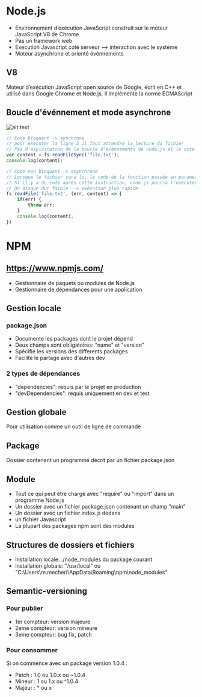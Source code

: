 # Node.js
* Environnement d’exécution JavaScript construit sur le moteur JavaScript V8 de Chrome
* Pas un framework web
* Execution Javascript coté serveur --> interaction avec le système
* Moteur asynchrone et orienté événnements

## V8
Moteur d’exécution JavaScript open source de Google, écrit en C++ et utilisé dans Google Chrome et Node.js. Il implémente la norme ECMAScript

## Boucle d'événnement et mode asynchrone
![alt text](https://github.com/mecheri/formation-angular/blob/master/Images/event-loop.jpg)

```javascript
// Code bloquant -> synchrone
// pour executer la ligne 2 il faut attendre la lecture du fichier
// Pas d'exploitation de la boucle d'événnements de node.js et le coté async
var content = fs.readFileSync('file.txt');
console.log(content);
```

```javascript
// Code non bloquant -> asynchrone
// Lorsque le fichier sera lu, le code de la fonction passée en parametre sera exécuté
// Si il y a du code apres cette instruction, node.js pourra l'executer en attendant d'avoir les informations sur le fichier en cours de lecture
// Un disque dur faible --> exécution plus rapide
fs.readFile('file.txt', (err, content) => {
    if(err) {
        throw err;
    }
    console.log(content);
})
```

# NPM
## https://www.npmjs.com/
* Gestionnaire de paquets ou modules de Node.js
* Gestionnaire de dépendances pour une application

## Gestion locale
### package.json
* Documente les packages dont le projet dépend
* Deux champs sont obligatoires: "name" et "version"
* Spécifie les versions des differents packages
* Facilite le partage avec d'autres dev
### 2 types de dépendances
* "dependencies": requis par le projet en production
* "devDependencies": requis uniquement en dev et test

## Gestion globale
Pour utilisation comme un outil de ligne de commande

## Package
Dossier contenant un programme décrit par un fichier package.json

## Module
* Tout ce qui peut être chargé avec "require" ou "import" dans un programme Node.js
* Un dossier avec un fichier package.json contenant un champ "main"
* Un dossier avec un fichier index.js dedans
* un fichier Javascript
* La plupart des packages npm sont des modules

## Structures de dossiers et fichiers
* Installation locale: ./node_modules du package courant
* Installation globale: "/usr/local" ou "C:\Users\m.mecheri\AppData\Roaming\npm\node_modules"

## Semantic-versioning
### Pour publier
* 1er  compteur: version majeure
* 2eme compteur: version mineure
* 3eme compteur: bug fix, patch

### Pour consommer
Si on commence avec un package version 1.0.4 :
* Patch  : 1.0 ou 1.0.x ou ~1.0.4
* Mineur : 1 ou 1.x ou ^1.0.4
* Majeur : * ou x